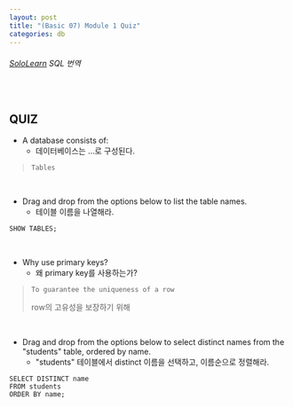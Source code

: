 ```yaml
---
layout: post
title: "(Basic 07) Module 1 Quiz"
categories: db
---
```


###### [SoloLearn](https://www.sololearn.com/) SQL 번역

<br>

## QUIZ

- A database consists of:
  - 데이터베이스는 ...로 구성된다.

> `Tables`

<br>

- Drag and drop from the options below to list the table names.
  - 테이블 이름을 나열해라.

```mysql
SHOW TABLES;
```

<br>

- Why use primary keys?
  - 왜 primary key를 사용하는가?

> `To guarantee the uniqueness of a row`
>
> row의 고유성을 보장하기 위해

<br>

- Drag and drop from the options below to select distinct names from the "students" table, ordered by name.
  - "students" 테이블에서 distinct 이름을 선택하고, 이름순으로 정렬해라.

```mysql
SELECT DISTINCT name
FROM students
ORDER BY name;
```

<br>